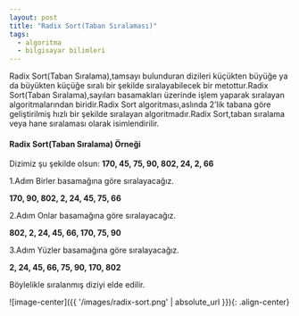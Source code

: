 ```yaml
---
layout: post
title: "Radix Sort(Taban Sıralaması)"
tags:
  - algoritma
  - bilgisayar bilimleri
---
```


Radix Sort(Taban Sıralama),tamsayı bulunduran dizileri küçükten büyüğe ya da büyükten küçüğe sıralı bir şekilde sıralayabilecek bir metottur.Radix Sort(Taban Sıralama),sayıları basamakları üzerinde işlem yaparak sıralayan algoritmalarından biridir.Radix Sort algoritması,aslında 2’lik tabana göre geliştirilmiş hızlı bir şekilde sıralayan algoritmadır.Radix Sort,taban sıralama veya hane sıralaması olarak isimlendirilir.

#### Radix Sort(Taban Sıralama) Örneği

Dizimiz şu şekilde olsun:
**170, 45, 75, 90, 802, 24, 2, 66**

1.Adım
Birler basamağına göre sıralayacağız.

**170, 90, 802, 2, 24, 45, 75, 66**

2.Adım
Onlar basamağına göre sıralayacağız.

**802, 2, 24, 45, 66, 170, 75, 90**

3.Adım
Yüzler basamağına göre sıralayacağız.

**2, 24, 45, 66, 75, 90, 170, 802**

Böylelikle sıralanmış diziyi elde edilir.

![image-center]({{ '/images/radix-sort.png' | absolute_url }}){: .align-center}

